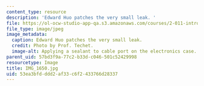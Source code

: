```yaml
---
content_type: resource
description: 'Edward Huo patches the very small leak. '
file: https://ol-ocw-studio-app-qa.s3.amazonaws.com/courses/2-011-introduction-to-ocean-science-and-engineering-spring-2006/53ea3bfdddd2af33c6f2433766d28337_IMG_1650.jpg
file_type: image/jpeg
image_metadata:
  caption: Edward Huo patches the very small leak.
  credit: Photo by Prof. Techet.
  image-alt: Applying a sealant to cable port on the electronics case.
parent_uid: 57bd3f9a-77c2-b33d-c046-501c52429998
resourcetype: Image
title: IMG_1650.jpg
uid: 53ea3bfd-ddd2-af33-c6f2-433766d28337
---
```

